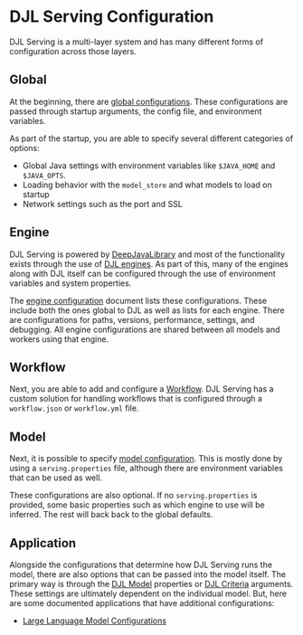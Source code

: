 # DJL Serving Configuration

DJL Serving is a multi-layer system and has many different forms of configuration across those layers.

## Global

At the beginning, there are [global configurations](configurations_global.md).
These configurations are passed through startup arguments, the config file, and environment variables.

As part of the startup, you are able to specify several different categories of options:

- Global Java settings with environment variables like `$JAVA_HOME` and `$JAVA_OPTS`.
- Loading behavior with the `model_store` and what models to load on startup
- Network settings such as the port and SSL

## Engine

DJL Serving is powered by [DeepJavaLibrary](http://djl.ai) and most of the functionality exists through the use of [DJL engines](http://docs.djl.ai/docs/engine.html).
As part of this, many of the engines along with DJL itself can be configured through the use of environment variables and system properties.

The [engine configuration](configurations.md) document lists these configurations.
These include both the ones global to DJL as well as lists for each engine.
There are configurations for paths, versions, performance, settings, and debugging.
All engine configurations are shared between all models and workers using that engine.

## Workflow

Next, you are able to add and configure a [Workflow](workflows.md).
DJL Serving has a custom solution for handling workflows that is configured through a `workflow.json` or `workflow.yml` file.

## Model

Next, it is possible to specify [model configuration](configurations_model.md).
This is mostly done by using a `serving.properties` file, although there are environment variables that can be used as well.

These configurations are also optional.
If no `serving.properties` is provided, some basic properties such as which engine to use will be inferred.
The rest will back back to the global defaults.

## Application

Alongside the configurations that determine how DJL Serving runs the model, there are also options that can be passed into the model itself.
The primary way is through the [DJL Model](https://javadoc.io/doc/ai.djl/api/latest/ai/djl/Model.html) properties or [DJL Criteria](https://javadoc.io/doc/ai.djl/api/latest/ai/djl/repository/zoo/Criteria.html) arguments.
These settings are ultimately dependent on the individual model.
But, here are some documented applications that have additional configurations:

- [Large Language Model Configurations](lmi/deployment_guide/configurations.md)
